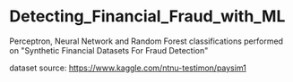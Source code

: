 # Detecting_Financial_Fraud_with_ML

Perceptron, Neural Network and Random Forest classifications performed on "Synthetic Financial Datasets For Fraud Detection"


dataset source: https://www.kaggle.com/ntnu-testimon/paysim1
